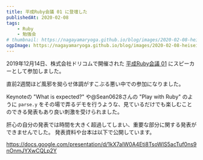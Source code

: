 ```yaml
---
title: 平成Ruby会議 01 に登壇した
publishedAt: 2020-02-08
tags:
    - Ruby
    - 勉強会
# thumbnail: https://nagayamaryoga.github.io/blog/images/2020-02-08-heiseirb01.png
ogpImage: https://nagayamaryoga.github.io/blog/images/2020-02-08-heiseirb01.png
---
```


2019年12月14日、株式会社ドリコムで開催された [平成Ruby会議 01](https://heiseirb.github.io/kaigi01/) にスピーカーとして参加しました。

直前2週間ほど風邪を拗らせ体調がすこぶる悪い中での参加になりました。

Keynoteの "What is expected?" や@Sean0628さんの "Play with Ruby" のように `parse.y` をその場で弄るデモを行うような、見ているだけでも楽しむことのできる発表もあり良い刺激を受けられました。

肝心の自分の発表では時間を大きく超過してしまい、重要な部分に関する発表ができませんでした。
発表資料や台本は以下で公開しています。

https://docs.google.com/presentation/d/1kX7aIW0A4Eti8TsoWlS5acTuf0ns9nOnmJYXwCQLp2Y
